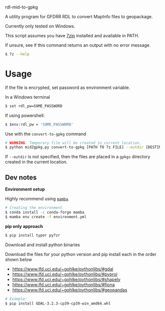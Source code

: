 rdl-mid-to-gpkg

A utility program for GFDRR RDL to convert MapInfo files to geopackage.

Currently only tested on Windows.

This script assumes you have [7zip](https://www.7-zip.org/download.html) installed and available in PATH.

If unsure, see if this command returns an output with no error message.

```bash
$ 7z --help
```

# Usage

If the file is encrypted, set password as environment variable.

In a Windows terminal

```bash
$ set rdl_pw=SOME_PASSWORD
```

If using powershell:

```bash
$ $env:rdl_pw = 'SOME_PASSWORD'
```

Use with the `convert-to-gpkg` command

```bash
# WARNING: Temporary file will be created in current location.
$ python mid2gpkg.py convert-to-gpkg [PATH TO 7z FILE] --outdir [DESTINATION FOLDER]
```

If `--outdir` is not specified, then the files are placed in a `gpkgs` directory created in the
current location.


## Dev notes

**Environment setup**

Highly recommend using [`mamba`](https://mamba.readthedocs.io/en/latest/).

```bash
# Creating the environment
$ conda install -c conda-forge mamba
$ mamba env create -f environment.yml
```


**pip only approach**

```bash
$ pip install typer py7zr
```

Download and install python binaries

Download the files for your python version and pip install each in the order shown below

* https://www.lfd.uci.edu/~gohlke/pythonlibs/#gdal
* https://www.lfd.uci.edu/~gohlke/pythonlibs/#pyproj
* https://www.lfd.uci.edu/~gohlke/pythonlibs/#shapely
* https://www.lfd.uci.edu/~gohlke/pythonlibs/#fiona
* https://www.lfd.uci.edu/~gohlke/pythonlibs/#geopandas

```bash
# Example:
$ pip install GDAL-3.2.3-cp39-cp39-win_amd64.whl
```

